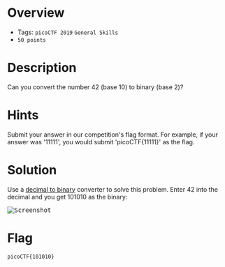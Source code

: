 # Overview
- Tags: `picoCTF 2019` `General Skills`
- `50 points`

# Description
Can you convert the number 42 (base 10) to binary (base 2)?

# Hints
Submit your answer in our competition's flag format. For example, if your answer was '11111', you would submit 'picoCTF{11111}' as the flag.

# Solution
Use a [decimal to binary](https://www.rapidtables.com/convert/number/hex-to-decimal.html) converter to solve this problem. Enter 42 into the decimal and you get 101010 as the binary:

<kbd>![Screenshot](https://github.com/user-attachments/assets/4218fc99-b745-464b-9c4a-a62ba4096b8f)</kbd>

# Flag
`picoCTF{101010}`
